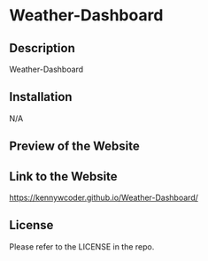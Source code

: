 # Weather-Dashboard

## Description

Weather-Dashboard

## Installation

N/A

## Preview of the Website



## Link to the Website

https://kennywcoder.github.io/Weather-Dashboard/

## License

Please refer to the LICENSE in the repo.
